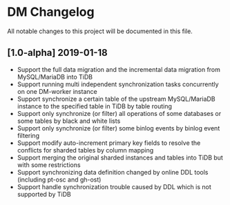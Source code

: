 # DM Changelog

All notable changes to this project will be documented in this file.

## [1.0-alpha] 2019-01-18

- Support the full data migration and the incremental data migration from MySQL/MariaDB into TiDB
- Support running multi independent synchronization tasks concurrently on one DM-worker instance
- Support synchronize a certain table of the upstream MySQL/MariaDB instance to the specified table in TiDB by table routing
- Support only synchronize (or filter) all operations of some databases or some tables by black and white lists
- Support only synchronize (or filter) some binlog events by binlog event filtering
- Support modify auto-increment primary key fields to resolve the conflicts for sharded tables by column mapping
- Support merging the original sharded instances and tables into TiDB but with some restrictions
- Support synchronizing data definition changed by online DDL tools (including pt-osc and gh-ost)
- Support handle synchronization trouble caused by DDL which is not supported by TiDB
